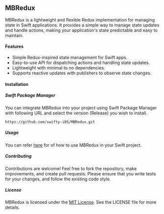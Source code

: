 ## MBRedux
MBRedux is a lightweight and flexible Redux implementation for managing state in Swift applications. It provides a simple way to manage state updates and handle actions, making your application's state predictable and easy to maintain.

#### Features
* Simple Redux-inspired state management for Swift apps.
* Easy-to-use API for dispatching actions and handling state updates.
* Lightweight with minimal to no dependencies.
* Supports reactive updates with publishers to observe state changes.

#### Installation
##### Swift Package Manager
You can integrate MBRedux into your project using Swift Package Manager with following URL and select the version (Release) you wish to install.
```
https://github.com/swifty-iOS/MBRedux.git
```
##### Usage
You can refer [here](/Tests/MBReduxTests/MBReduxTests.swift) for of how to use MBRedux in your Swift project.

##### Contributing
Contributions are welcome! Feel free to fork the repository, make improvements, and create pull requests. Please ensure that you write tests for your changes, and follow the existing code style.

##### License
MBRedux is licensed under the [MIT License](/LICENSE). See the LICENSE file for more details.
